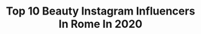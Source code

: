 ---
title: Top 10 Beauty Instagram Influencers In Rome In 2020
description: >-
  Find top beauty Instagram influencers in Rome in 2020. Most popular hashtags: #roma #italia #italy #travel.
platform: Instagram
profiles:
  - username: "fabianabritto_"
    fullname: >-
      Fabiana🇧🇷🇪🇸🇮🇹
    location: "Italy"
    followers: 156373
    engagement: 237
    commentsToLikes: 0.058546
    avatar: "https://scontent-lhr8-1.cdninstagram.com/v/t51.2885-19/s320x320/84157246_268723124112782_4685206916412997632_n.jpg?_nc_ht=scontent-lhr8-1.cdninstagram.com&_nc_ohc=aPhxBCdIeGQAX-idgQM&oh=45e2b49b48a9565085e00a9f8a998fd2&oe=5EB92C13"
    verified: true
    hashtags: "#pink, #allarmismoinutile, #coronav, #ninamoric"
  - username: "chiarasogni"
    fullname: >-
      Chiara
    location: "Italy"
    followers: 2756
    engagement: 2714
    commentsToLikes: 0.089334
    avatar: "https://scontent-ams4-1.cdninstagram.com/v/t51.2885-19/s320x320/71783156_1177385132471089_4435625645287931904_n.jpg?_nc_ht=scontent-ams4-1.cdninstagram.com&_nc_ohc=z2xWIX8-GH4AX-vba3E&oh=6531d0a790ba8d64bab05bc84f19e012&oe=5EB8C29E"
    verified: false
    hashtags: "#landscapes, #instafamous, #hairstyles, #colosseo"
  - username: "dianadelorenzi"
    fullname: >-
      DIANA DE LORENZI
    location: "Italy"
    followers: 116138
    engagement: 164
    commentsToLikes: 0.061847
    avatar: "https://scontent-lhr8-1.cdninstagram.com/v/t51.2885-19/s320x320/54732206_1561020547363402_7057165037273612288_n.jpg?_nc_ht=scontent-lhr8-1.cdninstagram.com&_nc_ohc=qMMROUNSqFcAX-NiUwl&oh=a4dfd14b5dd165e6e76d3cc60c94f464&oe=5EBAE69B"
    verified: false
    hashtags: "#luxuryincluded, #jamaica, #loveyou, #desert"
  - username: "cristalcaravaggio"
    fullname: >-
      C R I S T A L
    location: "Italy"
    followers: 51492
    engagement: 298
    commentsToLikes: 0.049591
    avatar: "https://scontent-amt2-1.cdninstagram.com/v/t51.2885-19/s320x320/90087798_254463332225891_5461044998399066112_n.jpg?_nc_ht=scontent-amt2-1.cdninstagram.com&_nc_ohc=gW1JKGoVr4kAX-wGEeZ&oh=dacf5dcb715fd54875dc23b84e730dbf&oe=5EBBCEC8"
    verified: false
    hashtags: "#collaborazione, #december, #yoins, #igerspescara"
  - username: "luissantos_89"
    fullname: >-
      The Luís Best Experiences 🌍
    location: "Italy"
    followers: 17109
    engagement: 385
    commentsToLikes: 0.012219
    avatar: "https://scontent-ams4-1.cdninstagram.com/v/t51.2885-19/s320x320/70493340_3072821749409261_5725064536529043456_n.jpg?_nc_ht=scontent-ams4-1.cdninstagram.com&_nc_ohc=8As86I-_oZgAX83M9Gq&oh=f5ffc8feb17ff65727f32b9c7c9f7d4a&oe=5EB7F071"
    verified: false
    hashtags: "#rome, #jkplaceroma, #cartagenadeindias, #onlyadults"
  - username: "beniculturali3.0"
    fullname: >-
      Beni Culturali 3.0
    location: "Italy"
    followers: 235580
    engagement: 256
    commentsToLikes: 0.004585
    avatar: "https://scontent-lhr8-1.cdninstagram.com/v/t51.2885-19/s320x320/17817771_1105711106202023_5169161129791848448_a.jpg?_nc_ht=scontent-lhr8-1.cdninstagram.com&_nc_ohc=oyaXi527mkcAX_Zp2MU&oh=5dc97b108f0f25cc4c0243efcd5dcee7&oe=5EB3421E"
    verified: false
    hashtags: "#classic, #italy, #romeandyou, #milanomusei"
  - username: "violaguidotti"
    fullname: >-
      Vιoℓα Gυιdσττι
    location: "Italy"
    followers: 50387
    engagement: 329
    commentsToLikes: 0.045343
    avatar: "https://scontent-lhr8-1.cdninstagram.com/v/t51.2885-19/s320x320/67302611_696979367469641_6319737977392070656_n.jpg?_nc_ht=scontent-lhr8-1.cdninstagram.com&_nc_ohc=LCN2hktKGt0AX9bDgTz&oh=f2ecb27e527267f11b39f05ead6073b4&oe=5EBCCCAB"
    verified: false
    hashtags: "#shopping, #basicmakeup, #familyfirst, #blond"
  - username: "jessicaamendola"
    fullname: >-
      Jessica Amendola
    location: "Italy"
    followers: 69466
    engagement: 234
    commentsToLikes: 0.035500
    avatar: "https://scontent-lhr8-1.cdninstagram.com/v/t51.2885-19/s320x320/87681388_554288045177810_10899566140325888_n.jpg?_nc_ht=scontent-lhr8-1.cdninstagram.com&_nc_ohc=la99KzdA398AX94_NJS&oh=eaa6b6e7721fb3000183ee6185256ad2&oe=5EBBA5DD"
    verified: false
    hashtags: "#fashiondaily, #italianinfluencer, #perfectmoment, #larocheposay"
  - username: "alein_wonderland"
    fullname: >-
      ༺Alejandra༻
    location: "Italy"
    followers: 5709
    engagement: 2104
    commentsToLikes: 0.073724
    avatar: "https://scontent-nrt1-1.cdninstagram.com/v/t51.2885-19/s320x320/84338931_505474086822633_1711063959399825408_n.jpg?_nc_ht=scontent-nrt1-1.cdninstagram.com&_nc_ohc=J_Nh_KAKIiMAX8E_vtQ&oh=000adcb4c16ff7ee9b822b035466ca62&oe=5EB66998"
    verified: false
    hashtags: "#drawingbyme, #tagsforfollow, #photooftheday, #insta"
  - username: "thebeatrice_ferro"
    fullname: >-
      Beatrice Ferro
    location: "Italy"
    followers: 10310
    engagement: 444
    commentsToLikes: 0.141954
    avatar: "https://scontent-lhr8-1.cdninstagram.com/v/t51.2885-19/s320x320/77295077_423782128567033_2211385880826871808_n.jpg?_nc_ht=scontent-lhr8-1.cdninstagram.com&_nc_ohc=slSo9k5q5SAAX_t963C&oh=ba60186340bba3ca4414ee4f75ae9f41&oe=5EBAEFC8"
    verified: false
    hashtags: "#italia, #vintageracing, #sportive, #beuban"
---